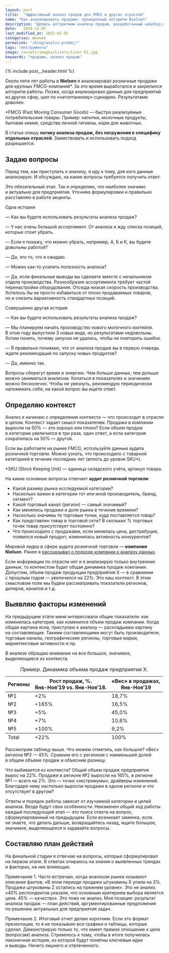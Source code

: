 ```yaml
---
layout: post
title:  "Эффективный анализ продаж для FMCG и других отраслей"
name: "Как анализировать продажи: проверенный алгоритм Nielsen"
description: "Делюсь алгоритмом анализа продаж, разработанный на&nbsp;основе опыта работы в&nbsp;Nielsen. Идеально подходит для FMCG, можно использовать и&nbsp;в&nbsp;других отраслях."
date:   2019-12-05
last_modified_at: 2022-02-05
categories: мнение
permalink: "/blog/analiz-prodaj/"
tags: "инструменты"
image: /assets/images/tizers/tizer-61.jpg
keywords: "продажи, анализ продаж"
---
```


{% include post__header.html %}

<div class="with-side row-gap--m">
<p>Около пяти лет работы в&nbsp;<b>Nielsen</b> я&nbsp;анализировал розничные продажи для крупных <span class="noperenos">FMCG-компаний*</span>. За&nbsp;это время выработался и&nbsp;закрепился алгоритм работы. Позже, когда анализировал данные для предприятий из&nbsp;других сфер, шел по&nbsp;«натоптанному» сценарию. Результатами доволен.</p>
<div class="side">
<p>*FMCG (Fast Moving Consumer Goods)&nbsp;— быстро реализуемые потребительские товары. Пример: напитки, молочные продукты, бытовая химия, средства личной гигиены, корм для животных. </p>
</div>
</div>

<p>В&nbsp;статье опишу <strong>логику анализа продаж, без погружения в&nbsp;специфику отдельных отраслей</strong>. Заимствовать и&nbsp;использовать подход разрешается.</p>


<section class="row-gap--m">
<h2 class="section__title h1 bold ">Задаю вопросы</h2>
<p>Перед тем, как приступить к&nbsp;анализу, я&nbsp;иду к&nbsp;тому, для кого данные анализирую. И&nbsp;обсуждаю, на&nbsp;какие вопросы требуется получить ответ. </p>
<p>Это обязательный этап. Так я&nbsp;определяю, что наиболее значимо и&nbsp;актуально для предприятия. Уточняю формулировки и&nbsp;правильно расставляю в&nbsp;работе акценты.</p>

<span class="bold mb-m">Одна история</span>
<div class="extract"> 
	<p>—&nbsp;Как вы&nbsp;будете использовать результаты анализа продаж?</p>
 <p>—&nbsp;У&nbsp;нас очень большой ассортимент. От&nbsp;анализа я&nbsp;жду списка позиций, которые стоит убрать.</p>
 <p>—&nbsp;Если я&nbsp;покажу, что можно убрать, например, А, Б&nbsp;и&nbsp;К, вы&nbsp;будете довольны работой?</p>
 <p>—&nbsp;Да, это&nbsp;то, что я&nbsp;ожидаю.</p>
 <p>—&nbsp;Можно как-то усилить полезность анализа?</p>
 <p>—&nbsp;Да, если финальные выводы вы&nbsp;сделаете вместе с&nbsp;начальником отдела производства. Разнообразие ассортимента требует частой перенастройки оборудования. Отсюда низкая скорость производства. Хотелось&nbsp;бы не&nbsp;просто избавиться от&nbsp;плохо продаваемых товаров, но&nbsp;и&nbsp;снизить вариативность стандартных позиций. </p>
	
 </div>
<span class="bold mb-m">Совершенно другая история</span>
<div class="extract"> 
	<p>—&nbsp;Как вы&nbsp;будете использовать результаты анализа продаж?</p>
 <p>—&nbsp;Мы&nbsp;планируем начать производство нового молочного коктейля. В&nbsp;этом году выпустили 3&nbsp;новых вида, но&nbsp;результатами недовольны. Хотим понять, почему запуски не&nbsp;удались, чтобы не&nbsp;повторить ошибок.</p>
 <p>—&nbsp;Я правильно понимаю, что от&nbsp;анализа продаж вы&nbsp;в&nbsp;первую очередь ждете рекомендаций по&nbsp;запуску новых продуктов?</p>
 <p>—&nbsp;Да, именно так. </p>
	
 </div>
<p>Вопросы сберегут время и&nbsp;энергию. Чем больше данных, тем дольше можно заниматься анализом. Копаться в&nbsp;показателях и&nbsp;значениях можно бесконечно. Чтобы не&nbsp;увязнуть, рекомендую периодически напоминать себе, на&nbsp;какой вопрос вы&nbsp;ищете ответ.</p>
</section>

<section class="row-gap--m">
<h2 class="section__title h1 bold ">Определяю контекст</h2>
<p>Анализ я&nbsp;начинаю с&nbsp;определения контекста&nbsp;— что происходит в&nbsp;отрасли в&nbsp;целом. Контекст задает смысл показателям. Продажи в&nbsp;компании выросли на&nbsp;50%&nbsp;— это хорошо или плохо? Если объем продаж в&nbsp;категории увеличился в&nbsp;три раза, один ответ, а&nbsp;если категория сократилась на&nbsp;50%&nbsp;— другой.</p>
<div class="with-side row-gap--m">
<p><span class="bold">Если вы&nbsp;работаете на&nbsp;рынке FMCG</span>, используйте данные аудита розничной торговли. Можно узнать, что происходило с&nbsp;товарной категорией в&nbsp;течение последних лет (вплоть до&nbsp;уровня SKU*).</p>
<div class="side">
<p>
*SKU (Stock Keeping Unit)&nbsp;&mdash; единица складского учёта, артикул товара.   </p>
</div>
</div>

<div class="with-side row-gap--m">
<p class="mb-m">На&nbsp;какие основные вопросы отвечает <strong>аудит розничной торговли</strong>:</p>
<ul> 
	<li class="list-li">Какой размер рынка исследуемой категории?</li>
	<li class="list-li">Насколько важен в&nbsp;категории тот или иной производитель, бренд, сегмент?</li>
	<li class="list-li">Какой торговый канал (регион)&nbsp;— самый значимый?</li>
	<li class="list-li">Как менялись продажи и&nbsp;доля рынка в&nbsp;течение времени?</li>
	<li class="list-li">Насколько значимы те&nbsp;торговые точки, куда поставляется товар?</li>
	<li class="list-li">Как представлен товар в&nbsp;торговой сети? В&nbsp;скольких %&nbsp;торговых точек товар присутствует постоянно?</li>
	<li class="list-li">Что происходило с&nbsp;продажами, если менялась цена, дистрибуция, появился новый продукт, изменилась активность конкурентов?</li>
 </ul>
 <div class="side">
<p>Мировой лидер в&nbsp;сфере аудита розничной торговли&nbsp;— <b>компания Nielsen</b>. Ранее я&nbsp;<a class="link" href="/blog/otlichie-marketologa-ot-brexuna/#nielsen" title="подход Nielsen к анализу данных">рассказывал о&nbsp;подходе компании к&nbsp;анализу данных</a>. </p>
</div>
</div>


<p><span class="bold">Если информации по&nbsp;отрасли нет</span> и&nbsp;я&nbsp;анализирую только внутренние данные, то&nbsp;контекстом будет общая динамика продаж компании. Допустим, объем продаж продукции предприятия Х&nbsp;— в&nbsp;сравнении с&nbsp;прошлым годом&nbsp;— увеличился на&nbsp;22%. Это наш контекст. В&nbsp;этом смысловом поле мы&nbsp;будем рассматривать показатели регионов, дилеров, каналов и&nbsp;т.д.</p>
</section>

<section class="row-gap--m">
<h2 class="section__title h1 bold ">Выявляю факторы изменений</h2>
<p>На&nbsp;предыдущем этапе меня интересовали общие показатели: как изменилась категория, как изменился объем продаж компании. Когда общая картина ясна, приступаю к&nbsp;анализу&nbsp;— раскладываю картину на&nbsp;составляющие. Такими составляющими могут быть производители, торговые каналы, географические регионы, торговые марки, маркетинговые активности и&nbsp;пр.</p>

<p>В&nbsp;анализе обращаю внимание на&nbsp;все большое, значимое, выделяющееся из&nbsp;контекста.</p>


<table > 
<caption><em>Пример</em>. Динамика объема продаж предприятия Х.</caption>	
	<thead> 
		<tr> 
			<th>Регионы</th>
			<th class="text-right">Рост продаж, %. <br /><span class="wtf">Янв-Ноя’19&nbsp;vs. <span class="noperenos">Янв-Ноя’18.</span></span></th>
			<th class="text-right">«Вес» в&nbsp;продажах, <br /><span class="wtf noperenos">Янв-Ноя’19</span></th>
 		</tr>
 	</thead>
	<tbody> 
		<tr > 
			<td>№1</td>
			<td class="text-right">+2%</td>
			<td class="text-right">18,7%</td>
 		</tr>
		<tr> 
			<td>№2</td>
			<td class="text-right">+165%</td>
			<td class="text-right">16,5%</td>
 		</tr>
		<tr> 
			<td>№3</td>
			<td class="text-right">+5%</td>
			<td class="text-right">45,0%</td>
 		</tr>
		<tr> 
			<td>№4</td>
			<td class="text-right">+7%</td>
			<td class="text-right">10,6%</td>
 		</tr>
		<tr> 
			<td>№5</td>
			<td class="text-right">+100%</td>
			<td class="text-right">9,2%</td>
 		</tr>
		 </tbody>
		 <tfoot>
		<tr> 
			<td>Total</td>
			<td class="text-right">+22%</td>
			<td class="text-right">100%</td>
 		</tr>
 	</tfoot>
 </table>





<p>Рассмотрим таблицу выше. Что можем отметить, как большое? «Вес» региона №3&nbsp;— 45%. Сравним его с&nbsp;регионом с&nbsp;наименьшей долей в&nbsp;общем объеме продаж и&nbsp;объясним разницу.</p>

<p> Что выбивается из&nbsp;контекста? Общий объем продаж предприятия вырос на&nbsp;22%. Продажи в&nbsp;регионе №2&nbsp;выросли на&nbsp;165%, в&nbsp;регионе №1&nbsp;— всего на&nbsp;2%. Это&nbsp;— точки «экстремумы», драйверы изменений. Благодаря чему настолько выросли продажи в&nbsp;одном регионе и&nbsp;что отсутствует в&nbsp;другом? </p>


<p>Ответы и&nbsp;порядок работы зависит от&nbsp;изучаемой категории и&nbsp;целей анализа. Везде будут свои особенности. Неизменен общий ход работы: каждый последующий этап&nbsp;— это поиск ответа на&nbsp;вопрос, сформулированный на&nbsp;предыдущем.  Если возникает заминка, если не&nbsp;знаете, что делать дальше, возвращайтесь назад, ищите большое, значимое, выделяющееся и&nbsp;задавайте вопросы.</p>
</section>

<section class="row-gap--m">
<h2 class="section__title h1 bold ">Составляю план действий</h2>
<p>На&nbsp;финальной стадии я&nbsp;отвечаю на&nbsp;вопросы, которые сформулировал на&nbsp;первом этапе. В&nbsp;ответах опираюсь на&nbsp;знания о&nbsp;выявленных трендах и&nbsp;факторах, на&nbsp;них влияющих.</p>
<p><span class="italic">Примечание&nbsp;1.</span> Часто встречаю, когда анализом рынка называют описание фактов. «В&nbsp;этом периоде продажи штуковины&nbsp;Х упали на&nbsp;3%. Продажи штуковины&nbsp;Z остались на&nbsp;прежнем уровне». Это не&nbsp;анализ. «40% респондентов указали, что основным критерием выбора является цена.&nbsp;45%&nbsp;— качество». Это тоже не&nbsp;анализ. Моя позиция: результат анализа продаж&nbsp;— план действий, аргументированные предложения по&nbsp;решению актуальных для предприятия задач.</p>
<p><span class="italic">Примечание&nbsp;2.</span> Итоговый отчет делаю коротким. Если это формат презентации, то&nbsp;я&nbsp;не&nbsp;показываю все графики и&nbsp;таблицы, которые сделал. Демонстрирую только&nbsp;то, что имеет прямое отношение к&nbsp;цели (вопросам) анализа. Стремлюсь к&nbsp;тому, чтобы в&nbsp;итоге получилась лаконичная история, из&nbsp;которой будут понятны ключевые идеи и&nbsp;выводы. Ничего лишнего и&nbsp;отвлеченного. </p>
</section>